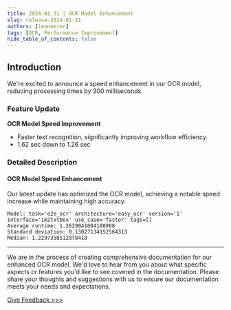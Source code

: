 ```yaml
---
title: 2024.01.31 | OCR Model Enhancement
slug: release-2024-01-31
authors: [leonmeier]
tags: [OCR, Performance Improvement]
hide_table_of_contents: false
---
```


## Introduction

We're excited to announce a speed enhancement in our OCR model, reducing processing times by 300 milliseconds.

### Feature Update

**OCR Model Speed Improvement**
- Faster text recognition, significantly improving workflow efficiency.
- 1.62 sec down to 1.26 sec

### Detailed Description

#### OCR Model Speed Enhancement

Our latest update has optimized the OCR model, achieving a notable speed increase while maintaining high accuracy.

```
Model: task='e2e_ocr' architecture='easy_ocr' version='1' interface='im2txtbox' use_case='faster' tags=[]
Average runtime: 1.2629041004180908
Standard deviation: 0.13027134152564313
Median: 1.2297358512878418
```

---

We are in the process of creating comprehensive documentation for our enhanced OCR model. We'd love to hear from you about what specific aspects or features you'd like to see covered in the documentation. Please share your thoughts and suggestions with us to ensure our documentation meets your needs and expectations.

[Give Feedback >>>](https://6acn9cd9nzy.typeform.com/to/A3lFSEoU)
